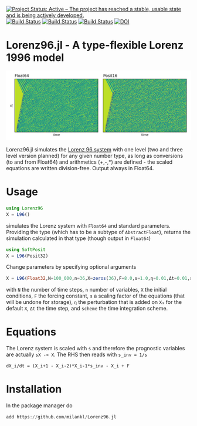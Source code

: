 [![Project Status: Active – The project has reached a stable, usable state and is being actively developed.](https://www.repostatus.org/badges/latest/active.svg)](https://www.repostatus.org/#active)
[![Build Status](https://travis-ci.com/milankl/Lorenz96.jl.svg?branch=master)](https://travis-ci.com/milankl/Lorenz96.jl)
[![Build Status](https://ci.appveyor.com/api/projects/status/github/milankl/Lorenz96.jl?svg=true)](https://ci.appveyor.com/project/milankl/Lorenz96-jl)
[![Build Status](https://api.cirrus-ci.com/github/milankl/Lorenz96.jl.svg)](https://cirrus-ci.com/github/milankl/Lorenz96.jl)
[![DOI](https://zenodo.org/badge/198242642.svg)](https://zenodo.org/badge/latestdoi/198242642)

# Lorenz96.jl - A type-flexible Lorenz 1996 model

![attractor](figs/hovmoeller.png?raw=true "L96 Hovmoeller diagram")

Lorenz96.jl simulates the [Lorenz 96 system](https://en.wikipedia.org/wiki/Lorenz_96_model) with one level (two and three level version planned) for any given number type, as long as conversions (to and from Float64) and arithmetics (+,-,*) are defined - the scaled equations are written division-free. Output always in Float64.

# Usage
```julia
using Lorenz96
X = L96()
```
simulates the Lorenz system with `Float64` and standard parameters. Providing the type (which has to be a subtype of `AbstractFloat`), returns the simulation calculated in that type (though output in `Float64`)
```julia
using SoftPosit
X = L96(Posit32)
```
Change parameters by specifying optional arguments
```julia
X = L96(Float32,N=100_000,n=36,X=zeros(36),F=8.0,s=1.0,η=0.01,Δt=0.01,scheme="RK4")
```
with `N` the number of time steps, `n` number of variables, `X` the initial conditions, `F` the forcing constant, `s` a scaling factor of the equations (that will be undone for storage), `η` the perturbation that is added on `X₁` for the default `X`, `Δt` the time step, and `scheme` the time integration scheme.

# Equations

The Lorenz system is scaled with `s` and therefore the prognostic variables are actually  `sX -> X`. The RHS then reads with `s_inv = 1/s`
```
dX_i/dt = (X_i+1 - X_i-2)*X_i-1*s_inv - X_i + F
```

# Installation

In the package manager do
```julia
add https://github.com/milankl/Lorenz96.jl
```
